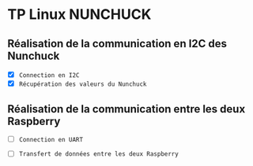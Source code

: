 # TP Linux NUNCHUCK

## Réalisation de la communication en I2C des Nunchuck

- [X] `Connection en I2C`
- [X] `Récupération des valeurs du Nunchuck`

## Réalisation de la communication entre les deux Raspberry

- [ ] `Connection en UART`
- [ ] `Transfert de données entre les deux Raspberry`

